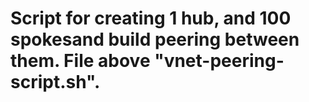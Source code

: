 # Script for creating 1 hub, and 100 spokesand build peering between them. File above "vnet-peering-script.sh".
